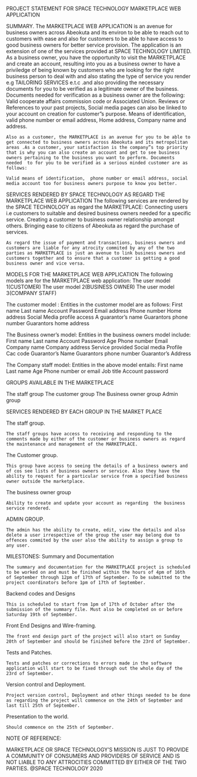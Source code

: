 PROJECT STATEMENT FOR SPACE TECHNOLOGY MARKETPLACE WEB APPLICATION 

                       
SUMMARY.
	The MARKETPLACE WEB APPLICATION is an avenue for business owners across Abeokuta and its environ to be able to reach out to customers with ease and also for customers to be able to have access to good business owners for better service provision. The application is an extension of one of the services provided at SPACE TECHNOLOGY LIMITED.
	As a business owner, you have the opportunity to visit the MARKETPLACE and create an account, resulting into you as a business owner to have a priviledge of being known by customers who are looking for the right business person to deal with and also stating the type of service you render e.g TAILORING SERVICES  e.t.c .and also providing the necessary documents for you to be verified as a legitimate owner of the business. Documents needed for verification as a business owner are the following:
Valid  cooperate affairs commission code or Associated Union.
Reviews or References to your past projects, Social media pages can also be linked to your account on creation for customer”s purpose.
Means of identification, valid phone number or email address, Home address, Company name and address.

	Also as a customer, the MARKETPLACE is an avenue for you to be able to get connected to business owners across Abeokuta and its metropolitan areas .As a customer, your satisfaction is the company”s top priority that is why you can also create an account and get to see business owners pertaining to the business you want to perform. Documents needed  to for you to be verified as a serious minded customer are as follows:

	Valid means of identification,  phone number or email address, social media account too for business owners purpose to know you better.


SERVICES RENDERED BY SPACE TECHNOLOGY AS REGARD THE 				MARKETPLACE WEB APPLICATION
	The following services are rendered by the SPACE TECHNOLOGY as regard the MARKETPLACE:
Connecting users i.e customers to suitable and desired business owners needed for a specific service.
Creating a customer to business owner relationship amongst others.
Bringing ease to citizens of Abeokuta as regard the purchase of services.

	As regard the issue of payment and transactions, business owners and customers are liable for any atrocity commited by any of the two parties as MARKETPLACE is just an avenue to link business owners and customers together and to ensure that a customer is getting a good business owner and vice versa. 

MODELS FOR THE MARKETPLACE WEB APPLICATION
	The following models are for the MARKETPLACE web application:
The user model 1(CUSTOMER)
The user model  2(BUSINESS OWNER)
The user model 3(COMPANY STAFF)


The customer model :
	Entities in the customer model are as follows:
First name
Last name
Account Password
Email address 
Phone number
Home address
Social Media profile access
A guarantor’s name
Guarantors phone number
Guarantors home address


The Business owner’s model:
	Entities in the business owners model include:
First name
Last name
Account Password
Age
Phone number 
Email
Company name
Company address
Service provided
Social media Profile
Cac code
Guarantor’s Name
Guarantors phone number
Guarantor’s Address

The Company staff model:
	Entities in the above model entails:
First name
Last name
Age
Phone number or email
Job title
Account password


GROUPS AVAILABLE IN THE MARKETPLACE

The staff group
The customer group
The Business owner group
Admin group


SERVICES RENDERED BY EACH GROUP IN THE MARKET PLACE

The staff group.

	The staff groups have access to receiving and responding to the comments made by either of the customer or business owners as regard the maintenance and management of the MARKETPLACE.


The Customer group.

	This group have access to seeing the details of a business owners and of cos see lists of business owners or service. Also they have the ability to request for a particular service from a specified business owner outside the marketplace.


The business owner group

	Ability to create and update your account as regarding  the business service rendered.

ADMIN GROUP.

	The admin has the ability to create, edit, view the details and also delete a user irrespective of the group the user may belong due to offences commited by the user also the ability to assign a group to any user.



MILESTONES:
Summary and Documentation

	The summary and documentation for the MARKETPLACE project is scheduled to be worked on and must be finished within the hours of 4pm of 16th of September through 12pm of 17th of September. To be submitted to the project coordinators before 1pm of 17th of September.

Backend codes and Designs

	This is scheduled to start from 1pm of 17th of October after the submission of the summary file. Must also be completed on or before Saturday 19th of September.

Front End Designs and Wire-framing.

	The front end design part of the project will also start on Sunday 20th of September and should be finished before the 23rd of September.


Tests and Patches.

	Tests and patches or corrections to errors made in the software application will start to be fixed through out the whole day of the 23rd of September.


Version control and Deployment.

	Project version control, Deployment and other things needed to be done as regarding the project will commence on the 24th of September and last till 25th of September.


Presentation to the world.

	Should commence on the 25th of September.




NOTE OF REFERENCE:

MARKETPLACE OR SPACE TECHNOLOGY’S MISSION IS JUST TO PROVIDE A COMMUNITY OF CONSUMERS AND PROVIDERS OF SERVICE AND IS NOT LIABLE TO ANY ATTROCITIES COMMITTED BY EITHER OF THE TWO PARTIES.
@SPACE TECHNOLOGY 2020
